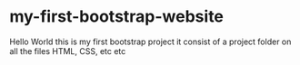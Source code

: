 # my-first-bootstrap-website
Hello World this is my first bootstrap project it consist of a project folder on all the files HTML, CSS, etc etc
